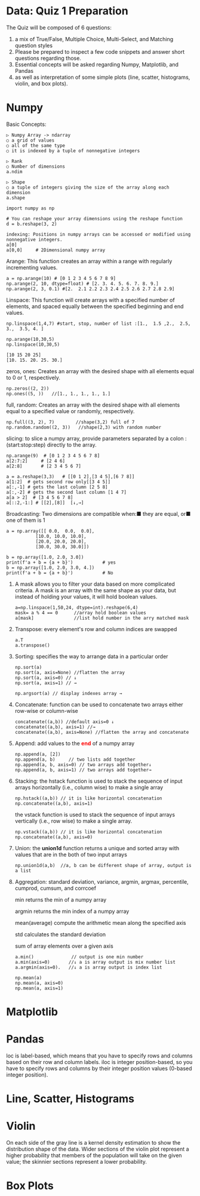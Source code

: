 # Data: Quiz 1 Preparation

 The Quiz will be composed of 6 questions:
 1. a mix of True/False, Multiple Choice, Multi-Select, and Matching question styles
 2. Please be prepared to inspect a few code snippets and answer short questions regarding those. 
 3. Essential concepts will be asked regarding Numpy, Matplotlib, and Pandas 
 4. as well as interpretation of some simple plots (line, scatter, histograms, violin, and box plots).

# Numpy

Basic Concepts:
```
▷ Numpy Array -> ndarray
○ a grid of values
○ all of the same type
○ it is indexed by a tuple of nonnegative integers

▷ Rank
○ Number of dimensions
a.ndim

▷ Shape
○ a tuple of integers giving the size of the array along each dimension
a.shape

import numpy as np

# You can reshape your array dimensions using the reshape function
d = b.reshape(3, 2)

indexing: Positions in numpy arrays can be accessed or modified using nonnegative integers.
a[0]
a[0,0]     # 2Dimensional numpy array
```
Arange: This function creates an array within a range with regularly incrementing values.
```
a = np.arange(10) # [0 1 2 3 4 5 6 7 8 9]
np.arange(2, 10, dtype=float) # [2. 3. 4. 5. 6. 7. 8. 9.]
np.arange(2, 3, 0.1) #[2.  2.1 2.2 2.3 2.4 2.5 2.6 2.7 2.8 2.9]
```
Linspace: This function will create arrays with a specified number of elements, and spaced equally between the specified beginning and end values.
```
np.linspace(1,4,7) #start, stop, number of list :[1.,  1.5 ,2.,  2.5, 3.,  3.5, 4. ]

np.arange(10,30,5)
np.linspace(10,30,5)

[10 15 20 25]
[10. 15. 20. 25. 30.]
```
zeros, ones: Creates an array with the desired shape with all elements equal to 0 or 1, respectively.
```
np.zeros((2, 2)) 
np.ones((5, ))   //[1., 1., 1., 1., 1.]
```
full, random: Creates an array with the desired shape with all elements equal to a specified value or randomly, respectively.
```
np.full((3, 2), 7)        //shape(3,2) full of 7                      
np.random.random((2, 3))   //shape(2,3) with random number
```
slicing: to slice a numpy array, provide parameters separated by a colon : (start:stop:step) directly to the array.
```
np.arange(9)  # [0 1 2 3 4 5 6 7 8]
a[2:7:2]     # [2 4 6]
a[2:8]       # [2 3 4 5 6 7]

a = a.reshape(3,3)   # [[0 1 2],[3 4 5],[6 7 8]]
a[1:2]  # gets second row only[[3 4 5]]
a[:,-1] # gets the last column [2 5 8]
a[:,-2] # gets the second last column [1 4 7]
a[a > 2]  # [3 4 5 6 7 8]
a[::2,-1:] # [[2],[8]]  [↓,→]
```
Broadcasting: Two dimensions are compatible when:■ they are equal, or■ one of them is 1
```
a = np.array([[ 0.0,  0.0,  0.0],
           [10.0, 10.0, 10.0],
           [20.0, 20.0, 20.0],
           [30.0, 30.0, 30.0]])
           
b = np.array([1.0, 2.0, 3.0])
print(f'a + b = {a + b}')           # yes
b = np.array([1.0, 2.0, 3.0, 4.])
print(f'a + b = {a + b}')           # No
```

1. A mask allows you to filter your data based on more complicated criteria.
   A mask is an array with the same shape as your data, but instead of holding your values, it will hold boolean values.
   ```
   a=np.linspace(1,50,24, dtype=int).reshape(6,4)
   mask= a % 4 == 0      //array hold boolean values
   a[mask]               //list hold number in the arry matched mask
   ```
2. Transpose: every element's row and column indices are swapped
   ```
   a.T
   a.transpose()
   ```
3. Sorting: specifies the way to arrange data in a particular order
   ```
   np.sort(a)
   np.sort(a, axis=None) //flatten the array
   np.sort(a, axis=0) // ↓ 
   np.sort(a, axis=1) // →
   
   np.argsort(a) // display indexes array →
   ```
4. Concatenate: function can be used to concatenate two arrays either row-wise or column-wise
   ```
   concatenate((a,b)) //default axis=0 ↓ 
   concatenate((a,b), axis=1) //→
   concatenate((a,b), axis=None) //flatten the array and concatenate
   ```
5. Append: add values to the <span style="color:red"> **end** </span> of a numpy array
   ```
   np.append(a, [2])
   np.append(a, b)     // two lists add together
   np.append(a, b, axis=0) // two arrays add together↓
   np.append(a, b, axis=1) // two arrays add together→
   ```
6. Stacking: 
   the hstack function is used to stack the sequence of input arrays horizontally (i.e., column wise) to make a single array
   ```
   np.hstack((a,b)) // it is like horizontal concatenation
   np.concatenate((a,b), axis=1)
   ```
   the vstack function is used to stack the sequence of input arrays vertically (i.e., row wise) to make a single array.
   ```
   np.vstack((a,b)) // it is like horizontal concatenation
   np.concatenate((a,b), axis=0)
   ```
7. Union: the **union1d** function returns a unique and sorted array with values that are in the both of two input arrays
   ```
   np.union1d(a,b)  //a, b can be different shape of array, output is a list
   ```
8. Aggregation: standard deviation, variance, argmin, argmax, percentile, cumprod, cumsum, and corrcoef
   
   min returns the min of a numpy array
   
   argmin returns the min index of a numpy array
   
   mean(average) compute the arithmetic mean along the specified axis
   
   std calculates the standard deviation
   
   sum of array elements over a given axis
   ```
   a.min()              // output is one min number
   a.min(axis=0)       //↓ a is array output is mix number list
   a.argmin(axis=0).   //↓ a is array output is index list
   
   np.mean(a)
   np.mean(a, axis=0)
   np.mean(a, axis=1)
   ```


# Matplotlib

# Pandas

loc is label-based, which means that you have to specify rows and columns based on their row and column labels. 
iloc is integer position-based, so you have to specify rows and columns by their integer position values (0-based integer position).

# Line, Scatter, Histograms

# Violin

On each side of the gray line is a kernel density estimation to show the distribution shape of the data. Wider sections of the violin plot represent a higher probability that members of the population will take on the given value; the skinnier sections represent a lower probability.

# Box Plots


